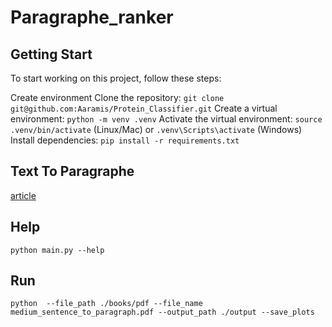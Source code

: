 # Paragraphe_ranker

## Getting Start
To start working on this project, follow these steps:

Create environment
Clone the repository: `git clone git@github.com:Aaramis/Protein_Classifier.git`
Create a virtual environment: `python -m venv .venv`
Activate the virtual environment: `source .venv/bin/activate` (Linux/Mac) or `.venv\Scripts\activate` (Windows)
Install dependencies: `pip install -r requirements.txt`


## Text To Paragraphe
[article](https://medium.com/@npolovinkin/how-to-chunk-text-into-paragraphs-using-python-8ae66be38ea6)

## Help

```
python main.py --help
```


## Run
```
python  --file_path ./books/pdf --file_name medium_sentence_to_paragraph.pdf --output_path ./output --save_plots
```